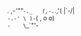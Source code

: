  _._     _,-'""`-._  
(,-.`._,'(       |\`-/|  
    `-.-' \ )-`( , o o)  
          `-    \`_`"'-  
